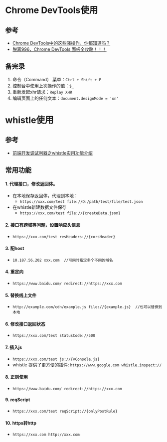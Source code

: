 # Chrome DevTools使用

## 参考
- [Chrome DevTools中的这些骚操作，你都知道吗？](https://juejin.cn/post/6844904162602254350#heading-15)
- [脱离996，Chrome DevTools 面板全攻略！！！](https://juejin.cn/post/6854573212412575757)

## 备完录
1. 命令（Command） 菜单：`Ctrl + Shift + P`
2. 控制台中使用上次操作的值：`$_`
3. 重新发起xhr请求：`Replay XHR`
4. 编辑页面上的任何文本：`document.designMode = 'on'`


# whistle使用

## 参考
- [前端开发调试利器之whistle实用功能介绍](https://juejin.cn/post/6844904019018661895)

## 常用功能

#### 1. 代理接口，修改返回体。
* 在本地保存返回体，代理到本地：
  * `https://xxx.com/test file://D:/path/test/file/test.json`
* 在whistle新建数据文件保存
  * `https://xxx.com/test file://{createData.json}`

#### 2. 接口有跨域等问题，设置响应头信息
* `https://xxx.com/test resHeaders://{corsHeader}`

#### 3. 配host
* `10.187.56.202 xxx.com  //可同时指定多个不同的域名`

#### 4. 重定向
* `https://www.baidu.com/ redirect://https://xxx.com`

#### 5. 替换线上文件
* `http://example.com/cdn/example.js file://{example.js}  //也可以替换到本地`

#### 6. 修改接口返回状态
* `https://xxx.com/test statusCode://500`

#### 7. 插入js
* `https://xxx.com/test js://{vConsole.js}`
* whistle 提供了更方便的插件: `https://www.google.com whistle.inspect://`

#### 8. 正则使用
* `https://www.baidu.com/ redirect://https://xxx.com`

#### 9. reqScript
* `https://xxx.com/test reqScript://{onlyPostRule}`

#### 10. https转http
* `https://xxx.com http://xxx.com`
